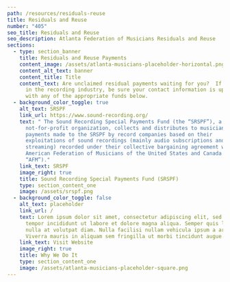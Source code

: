 ```yaml
---
path: /resources/residuals-reuse
title: Residuals and Reuse
number: "405"
seo_title: Residuals and Reuse
seo_description: Atlanta Federation of Musicians Residuals and Reuse
sections:
  - type: section_banner
    title: Residuals and Reuse Payments
    content_image: /assets/atlanta-musicians-placeholder-horizontal.png
    content_alt_text: banner
    content_title: Title
    content_text: Are unclaimed residual payments waiting for you?  If you've worked
      in the recording industry, be sure your contact information is up to date
      with any of the appropriate funds below.
  - background_color_toggle: true
    alt_text: SRSPF
    link_url: https://www.sound-recording.org/
    text: " The Sound Recording Special Payments Fund (the “SRSPF”), a 501 c (6)
      not-for-profit organization, collects and distributes to musicians
      payments made to the SRSPF by record companies based on their
      exploitations of sound recordings (mainly audio subscriptions and
      streaming) recorded under their collective bargaining agreement with the
      American Federation of Musicians of the United States and Canada (the
      “AFM”)."
    link_text: SRSPF
    image_right: true
    title: Sound Recording Special Payments Fund (SRSPF)
    type: section_content_one
    image: /assets/srspf.png
  - background_color_toggle: false
    alt_text: placeholder
    link_url: /
    text: Lorem ipsum dolor sit amet, consectetur adipiscing elit, sed do eiusmod
      tempor incididunt ut labore et dolore magna aliqua. Semper quis lectus
      nulla at volutpat diam. Nulla facilisi nullam vehicula ipsum a arcu.
      Viverra mauris in aliquam sem fringilla ut morbi tincidunt augue.
    link_text: Visit Website
    image_right: true
    title: Why We Do It
    type: section_content_one
    image: /assets/atlanta-musicians-placeholder-square.png
---
```

